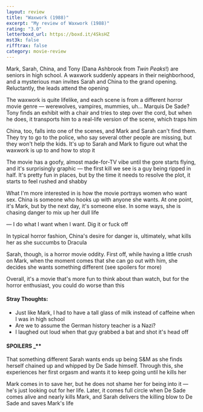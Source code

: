 ```yaml
---
layout: review
title: "Waxwork (1988)"
excerpt: "My review of Waxwork (1988)"
rating: "3.0"
letterboxd_url: https://boxd.it/4SksHZ
mst3k: false
rifftrax: false
category: movie-review
---
```


Mark, Sarah, China, and Tony (Dana Ashbrook from<i> Twin Peaks</i>!) are seniors in high school. A waxwork suddenly appears in their neighborhood, and a mysterious man invites Sarah and China to the grand opening. Reluctantly, the leads attend the opening

The waxwork is quite lifelike, and each scene is from a different horror movie genre — werewolves, vampires, mummies, uh... Marquis De Sade? Tony finds an exhibit with a chair and tries to step over the cord, but when he does, it transports him to a real-life version of the scene, which traps him

China, too, falls into one of the scenes, and Mark and Sarah can't find them. They try to go to the police, who say several other people are missing, but they won't help the kids. It's up to Sarah and Mark to figure out what the waxwork is up to and how to stop it

The movie has a goofy, almost made-for-TV vibe until the gore starts flying, and it's surprisingly graphic — the first kill we see is a guy being ripped in half. It's pretty fun in places, but by the time it needs to resolve the plot, it starts to feel rushed and shabby

What I'm more interested in is how the movie portrays women who want sex. China is someone who hooks up with anyone she wants. At one point, it's Mark, but by the next day, it's someone else. In some ways, she is chasing danger to mix up her dull life

— I do what I want when I want. Dig it or fuck off

In typical horror fashion, China's desire for danger is, ultimately, what kills her as she succumbs to Dracula

Sarah, though, is a horror movie oddity. First off, while having a little crush on Mark, when the moment comes that she can go out with him, she decides she wants something different (see spoilers for more)

Overall, it's a movie that's more fun to think about than watch, but for the horror enthusiast, you could do worse than this

#### Stray Thoughts:</b>

- Just like Mark, I had to have a tall glass of milk instead of caffeine when I was in high school
- Are we to assume the German history teacher is a Nazi?
- I laughed out loud when that guy grabbed a bat and shot it's head off

#### SPOILERS \_\*\*</b>

That something different Sarah wants ends up being S&M as she finds herself chained up and whipped by De Sade himself. Through this, she experiences her first orgasm and wants it to keep going until he kills her

Mark comes in to save her, but he does not shame her for being into it — he's just looking out for her life. Later, it comes full circle when De Sade comes alive and nearly kills Mark, and Sarah delivers the killing blow to De Sade and saves Mark's life
